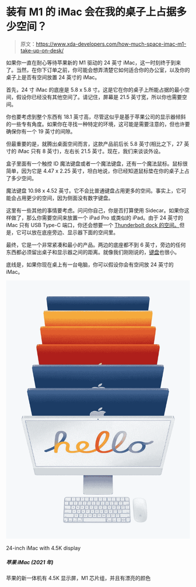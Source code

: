 # 装有 M1 的 iMac 会在我的桌子上占据多少空间？

> 原文：<https://www.xda-developers.com/how-much-space-imac-m1-take-up-on-desk/>

如果你一直在耐心等待苹果新的 M1 驱动的 24 英寸 iMac，这一时刻终于到来了。当然，在你下订单之前，你可能会想弄清楚它如何适合你的办公室，以及你的桌子上是否有空间放置 24 英寸的 iMac。

首先，24 寸 iMac 的底座是 5.8 x 5.8 寸。这是它在你的桌子上所能占据的最小空间，假设你已经没有其他空间了。请记住，屏幕是 21.5 英寸宽，所以你也需要空间。

你也要考虑到整个东西有 18.1 英寸高，尽管这似乎是基于苹果公司的显示器倾斜的一些专有角度。如果你在寻找一种特定的环境，这可能是需要注意的，但也许要确保你有一个 19 英寸的间隙。

但最重要的是，就腾出桌面空间而言，这款产品前后长 5.8 英寸(相比之下，27 英寸的 iMac 只有 8 英寸)，左右长 21.5 英寸。现在，我们来谈谈外设。

盒子里面有一个触控 ID 魔法键盘或者一个魔法键盘，还有一个魔法鼠标。鼠标很简单，因为它是 4.47 x 2.25 英寸，坦白地说，你已经知道鼠标垫在你的桌子上占了多少空间。

魔法键盘 10.98 x 4.52 英寸。它不会比普通键盘占用更多的空间。事实上，它可能会占用更少的空间，因为侧面没有数字键盘。

这里有一些其他的事情要考虑。问问你自己，你是否打算使用 Sidecar。如果你这样做了，那么你需要空间来放置一个 iPad Pro 或类似的 iPad。由于 24 英寸的 iMac 只有 USB Type-C 端口，你还会想要一个 [Thunderbolt dock 的空间。](https://www.xda-developers.com/best-thunderbolt-docks/)但是，它可以放在底座旁边、显示器下面的空间里。

最终，它是一个非常紧凑和最小的产品。两边的底座都不到 6 英寸，旁边的任何东西都必须留出桌子和显示器之间的距离。就像我们刚刚说的，[键盘](https://www.xda-developers.com/best-keyboards-m1-apple-imac/)也很小。

底线是，如果你现在桌上有一台电脑，你可以假设你会有空间放 24 英寸的 iMac。

 <picture>![Apple's new all-in-one has a 4.5K display, an M1 chipset, and comes in pretty colors.](img/e0e563b135bfd36fa0499bc6370388b2.png)</picture> 

24-inch iMac with 4.5K display

##### 苹果 iMac (2021 年)

苹果的新一体机有 4.5K 显示屏，M1 芯片组，并且有漂亮的颜色